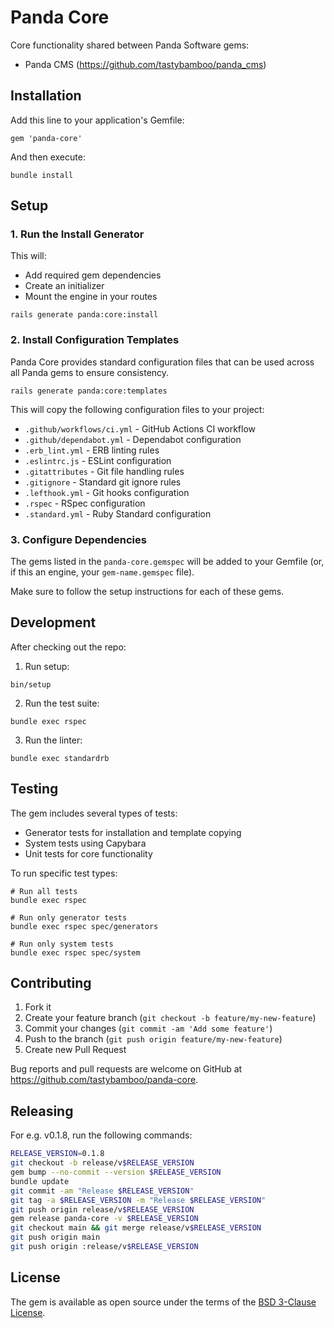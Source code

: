 # Panda Core

Core functionality shared between Panda Software gems:

- Panda CMS (https://github.com/tastybamboo/panda_cms)

## Installation

Add this line to your application's Gemfile:

```
gem 'panda-core'
```

And then execute:

```
bundle install
```

## Setup

### 1. Run the Install Generator

This will:

- Add required gem dependencies
- Create an initializer
- Mount the engine in your routes

```
rails generate panda:core:install
```

### 2. Install Configuration Templates

Panda Core provides standard configuration files that can be used across all Panda gems to ensure consistency.

```
rails generate panda:core:templates
```

This will copy the following configuration files to your project:

- `.github/workflows/ci.yml` - GitHub Actions CI workflow
- `.github/dependabot.yml` - Dependabot configuration
- `.erb_lint.yml` - ERB linting rules
- `.eslintrc.js` - ESLint configuration
- `.gitattributes` - Git file handling rules
- `.gitignore` - Standard git ignore rules
- `.lefthook.yml` - Git hooks configuration
- `.rspec` - RSpec configuration
- `.standard.yml` - Ruby Standard configuration

### 3. Configure Dependencies

The gems listed in the `panda-core.gemspec` will be added to your Gemfile (or, if this an engine, your `gem-name.gemspec` file).

Make sure to follow the setup instructions for each of these gems.

## Development

After checking out the repo:

1. Run setup:

```
bin/setup
```

2. Run the test suite:

```
bundle exec rspec
```

3. Run the linter:

```
bundle exec standardrb
```

## Testing

The gem includes several types of tests:

- Generator tests for installation and template copying
- System tests using Capybara
- Unit tests for core functionality

To run specific test types:

```
# Run all tests
bundle exec rspec
```

```
# Run only generator tests
bundle exec rspec spec/generators
```

```
# Run only system tests
bundle exec rspec spec/system
```

## Contributing

1. Fork it
2. Create your feature branch (`git checkout -b feature/my-new-feature`)
3. Commit your changes (`git commit -am 'Add some feature'`)
4. Push to the branch (`git push origin feature/my-new-feature`)
5. Create new Pull Request

Bug reports and pull requests are welcome on GitHub at https://github.com/tastybamboo/panda-core.

## Releasing

For e.g. v0.1.8, run the following commands:

```bash
RELEASE_VERSION=0.1.8
git checkout -b release/v$RELEASE_VERSION
gem bump --no-commit --version $RELEASE_VERSION
bundle update
git commit -am "Release $RELEASE_VERSION"
git tag -a $RELEASE_VERSION -m "Release $RELEASE_VERSION"
git push origin release/v$RELEASE_VERSION
gem release panda-core -v $RELEASE_VERSION
git checkout main && git merge release/v$RELEASE_VERSION
git push origin main
git push origin :release/v$RELEASE_VERSION
```

## License

The gem is available as open source under the terms of the [BSD 3-Clause License](https://opensource.org/licenses/BSD-3-Clause).
